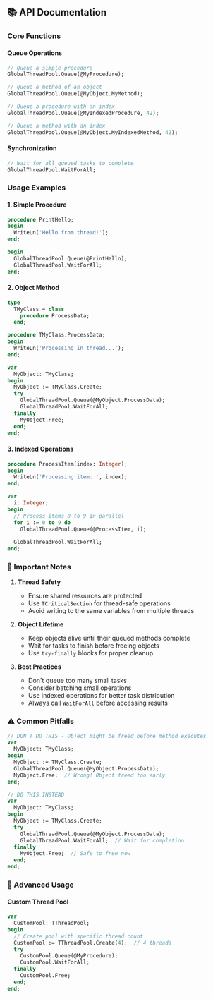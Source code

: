 ## 📚 API Documentation

### Core Functions

#### Queue Operations

```pascal
// Queue a simple procedure
GlobalThreadPool.Queue(@MyProcedure);

// Queue a method of an object
GlobalThreadPool.Queue(@MyObject.MyMethod);

// Queue a procedure with an index
GlobalThreadPool.Queue(@MyIndexedProcedure, 42);

// Queue a method with an index
GlobalThreadPool.Queue(@MyObject.MyIndexedMethod, 42);
```

#### Synchronization
```pascal
// Wait for all queued tasks to complete
GlobalThreadPool.WaitForAll;
```

### Usage Examples

#### 1. Simple Procedure
```pascal
procedure PrintHello;
begin
  WriteLn('Hello from thread!');
end;

begin
  GlobalThreadPool.Queue(@PrintHello);
  GlobalThreadPool.WaitForAll;
end;
```

#### 2. Object Method
```pascal
type
  TMyClass = class
    procedure ProcessData;
  end;

procedure TMyClass.ProcessData;
begin
  WriteLn('Processing in thread...');
end;

var
  MyObject: TMyClass;
begin
  MyObject := TMyClass.Create;
  try
    GlobalThreadPool.Queue(@MyObject.ProcessData);
    GlobalThreadPool.WaitForAll;
  finally
    MyObject.Free;
  end;
end;
```

#### 3. Indexed Operations
```pascal
procedure ProcessItem(index: Integer);
begin
  WriteLn('Processing item: ', index);
end;

var
  i: Integer;
begin
  // Process items 0 to 9 in parallel
  for i := 0 to 9 do
    GlobalThreadPool.Queue(@ProcessItem, i);
    
  GlobalThreadPool.WaitForAll;
end;
```

### 🚨 Important Notes

1. **Thread Safety**
   - Ensure shared resources are protected
   - Use `TCriticalSection` for thread-safe operations
   - Avoid writing to the same variables from multiple threads

2. **Object Lifetime**
   - Keep objects alive until their queued methods complete
   - Wait for tasks to finish before freeing objects
   - Use `try-finally` blocks for proper cleanup

3. **Best Practices**
   - Don't queue too many small tasks
   - Consider batching small operations
   - Use indexed operations for better task distribution
   - Always call `WaitForAll` before accessing results

### ⚠️ Common Pitfalls

```pascal
// DON'T DO THIS - Object might be freed before method executes
var
  MyObject: TMyClass;
begin
  MyObject := TMyClass.Create;
  GlobalThreadPool.Queue(@MyObject.ProcessData);
  MyObject.Free;  // Wrong! Object freed too early
end;

// DO THIS INSTEAD
var
  MyObject: TMyClass;
begin
  MyObject := TMyClass.Create;
  try
    GlobalThreadPool.Queue(@MyObject.ProcessData);
    GlobalThreadPool.WaitForAll;  // Wait for completion
  finally
    MyObject.Free;  // Safe to free now
  end;
end;
```

### 🔧 Advanced Usage

#### Custom Thread Pool
```pascal
var
  CustomPool: TThreadPool;
begin
  // Create pool with specific thread count
  CustomPool := TThreadPool.Create(4);  // 4 threads
  try
    CustomPool.Queue(@MyProcedure);
    CustomPool.WaitForAll;
  finally
    CustomPool.Free;
  end;
end;
```
